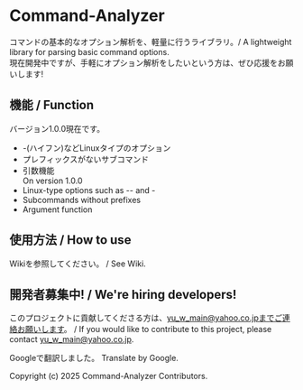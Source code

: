 # Command-Analyzer
コマンドの基本的なオプション解析を、軽量に行うライブラリ。/ A lightweight library for parsing basic command options. <br>
現在開発中ですが、手軽にオプション解析をしたいという方は、ぜひ応援をお願いします!


## 機能 / Function
バージョン1.0.0現在です。
- -(ハイフン)などLinuxタイプのオプション
- プレフィックスがないサブコマンド
- 引数機能 <br>
  On version 1.0.0
- Linux-type options such as -- and -
- Subcommands without prefixes
- Argument function

## 使用方法 / How to use
Wikiを参照してください。 / See Wiki.

## 開発者募集中! / We're hiring developers!
このプロジェクトに貢献してくださる方は、yu_w_main@yahoo.co.jpまでご連絡お願いします。 / If you would like to contribute to this project, please contact yu_w_main@yahoo.co.jp.

Googleで翻訳しました。
Translate by Google.

Copyright (c) 2025 Command-Analyzer Contributors.
